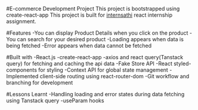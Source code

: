 #E-commerce Development Project
This project is bootstrapped using create-react-app
This project is built for [internsathi]('https://internsathi.com/') react internship assignment.

#Features
-You can display Product Details when you click on the product
-You can search for your desired product
-Loading appears when data is being fetched
-Error appears when data cannot be fetched

#Built with
-React.js
-create-react-app
-axios and react query(Tanstack query) for fetching and caching the api data
-Fake Store API
-React styled-components for styling
-Context API for global state management
-Implemented client-side routing using react-router-dom
-Git workflow and branching for development

#Lessons Learnt
-Handling loading and error states during data fetching using Tanstack query
-useParam hooks
